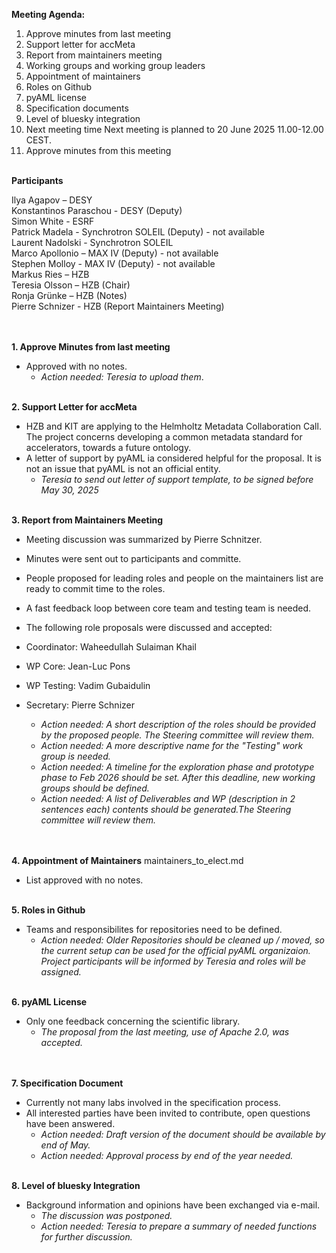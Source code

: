 **Meeting Agenda:**

1. Approve minutes from last meeting 
2. Support letter for accMeta 
3. Report from maintainers meeting 
4. Working groups and working group leaders 
5. Appointment of maintainers  
6. Roles on Github 
7. pyAML license 
8. Specification documents 
9. Level of bluesky integration 
10. Next meeting time Next meeting is planned to 20 June 2025 11.00-12.00 CEST. 
11. Approve minutes from this meeting 
<br><br> 

**Participants**

Ilya Agapov – DESY    
Konstantinos Paraschou - DESY (Deputy)    
Simon White - ESRF    
Patrick Madela - Synchrotron SOLEIL (Deputy) - not available     
Laurent Nadolski - Synchrotron SOLEIL    
Marco Apollonio – MAX IV (Deputy) - not available     
Stephen Molloy - MAX IV (Deputy) - not available     
Markus Ries – HZB    
Teresia Olsson – HZB (Chair)   
Ronja Grünke – HZB (Notes)     
Pierre Schnizer - HZB (Report Maintainers Meeting)    
<br><br>

**1. Approve Minutes from last meeting**

- Approved with no notes. 
  - *Action needed: Teresia to upload them*.
<br><br>

**2. Support Letter for accMeta**

- HZB and KIT are applying to the Helmholtz Metadata Collaboration Call. The project concerns developing a common metadata standard for accelerators, towards a future ontology.
- A letter of support by pyAML ia considered helpful for the proposal. It is not an issue that pyAML is not an official entity.
  - *Teresia to send out letter of support template, to be signed before May 30, 2025*
<br><br>

**3. Report from Maintainers Meeting**

- Meeting discussion was summarized by Pierre Schnitzer.
- Minutes were sent out to participants and committe.
- People proposed for leading roles and people on the maintainers list are ready to commit time to the roles.  
- A fast feedback loop between core team and testing team is needed.
- The following role proposals were discussed and accepted:
- Coordinator: Waheedullah Sulaiman Khail
- WP Core: Jean-Luc Pons
- WP Testing:  Vadim Gubaidulin
- Secretary: Pierre Schnizer

    - *Action needed: A short description of the roles should be provided by the proposed people. The Steering committee will review them.* 
    - *Action needed: A more descriptive name for the "Testing" work group is needed.* 
    - *Action needed: A timeline for the exploration phase and prototype phase to Feb 2026 should be set. After this deadline, new working groups should be defined.* 
    - *Action needed: A list of Deliverables and WP (description in 2 sentences each) contents should be generated.The Steering committee will review them.*  
<br><br>

**4. Appointment of Maintainers**
maintainers_to_elect.md
- List approved with no notes.
<br><br>

**5. Roles in Github**
- Teams and responsibilites for repositories need to be defined.
  - *Action needed: Older Repositories should be cleaned up / moved, so the current setup can be used for the official pyAML organizaion. Project participants will be informed by Teresia and roles will be assigned.*
<br><br>

**6. pyAML License**  
- Only one feedback concerning the scientific library.  
  - *The proposal from the last meeting, use of Apache 2.0, was accepted.*  
<br><br>

**7. Specification Document**  
- Currently not many labs involved in the specification process.
- All interested parties have been invited to contribute, open questions have been answered.
    - *Action needed: Draft version of the document should be available by end of May.*
    - *Action needed: Approval process by end of the year needed.*
<br><br>

**8. Level of bluesky Integration**
- Background information and opinions have been exchanged via e-mail.  
    - *The discussion was postponed.*  
    - *Action needed: Teresia to prepare a summary of needed functions for further discussion.*
 





